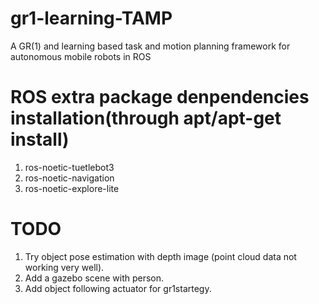 # gr1-learning-TAMP
A GR(1) and learning based task and motion planning framework for autonomous mobile robots in ROS

# ROS extra package denpendencies installation(through apt/apt-get install)
1. ros-noetic-tuetlebot3
2. ros-noetic-navigation
3. ros-noetic-explore-lite

# TODO
1. Try object pose estimation with depth image (point cloud data not working very well).
2. Add a gazebo scene with person.
3. Add object following actuator for gr1startegy.

